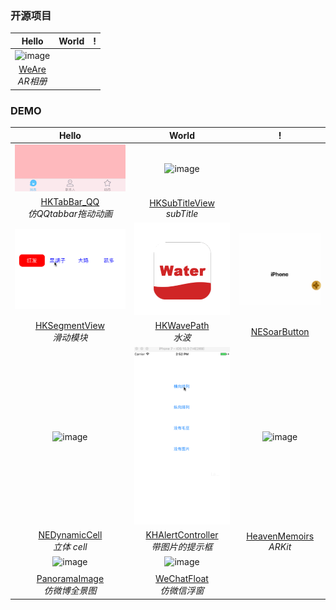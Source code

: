 
### 开源项目
|Hello|World|!|
|:---:|:---:|:---:|
|![image](https://github.com/SherlockQi/HKNote/blob/master/image/WeAre.gif)|||
|[WeAre](https://github.com/SherlockQi/HeavenMemoirs)<br>*AR相册*|||

### DEMO

|Hello|World|!|
|:---:|:---:|:---:|
|![image](https://github.com/SherlockQi/HKNote/blob/master/HKTabBar_QQ.gif)|![image](https://github.com/SherlockQi/HKSubTitleView/blob/master/HKSubTitleView.gif)||
|[HKTabBar_QQ](https://github.com/SherlockQi/HKTabBar_QQ)<br>*仿QQtabbar拖动动画*|[HKSubTitleView](https://github.com/SherlockQi/HKSubTitleView)<br>*subTitle*||
|![image](https://github.com/SherlockQi/HKNote/blob/master/HKSegmentView.gif)|![image](https://github.com/SherlockQi/HKNote/blob/master/wave.gif)|![image](https://github.com/SherlockQi/HKNote/blob/master/NESoarButton.gif)|
|[HKSegmentView](https://github.com/SherlockQi/HKSegmentView)<br>*滑动模块*|[HKWavePath](https://github.com/SherlockQi/HKWavePath)<br>*水波*|[NESoarButton](https://github.com/SherlockQi/NESoarButton)|
|![image](https://github.com/SherlockQi/HKNote/blob/master/DynamicCell.gif)|![image](https://github.com/SherlockQi/HKNote/blob/master/H.gif)|![image](https://github.com/SherlockQi/HeavenMemoirs/blob/master/H.gif)|
|[NEDynamicCell](https://github.com/SherlockQi/NEDynamicCell)<br>*立体 cell*|[KHAlertController](https://github.com/SherlockQi/KHAlertController)<br>*带图片的提示框*|[HeavenMemoirs](https://github.com/SherlockQi/HeavenMemoirs)<br>*ARKit*|
|![image](https://github.com/SherlockQi/HKNote/blob/master/PanoramaImage.gif)|![image](https://github.com/SherlockQi/HKNote/blob/master/image/WeChatFloat.gif)
||
|[PanoramaImage](https://github.com/SherlockQi/PanoramaImage)<br>*仿微博全景图*|[WeChatFloat](https://github.com/SherlockQi/WeChatFloat)<br>*仿微信浮窗*||
